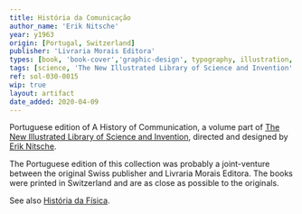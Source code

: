 ```yaml
---
title: História da Comunicação
author_name: 'Erik Nitsche'
year: y1963
origin: [Portugal, Switzerland]
publisher: 'Livraria Morais Editora'
types: [book, 'book-cover','graphic-design', typography, illustration, photography]
tags: [science, 'The New Illustrated Library of Science and Invention' ]
ref: sol-030-0015
wip: true
layout: artifact
date_added: 2020-04-09
---
```

<p>
Portuguese edition of A History of Communication, a volume part of <a class="text-cat-link tag" href="/tags/The New Illustrated Library of Science and Invention/">The New Illustrated Library of Science and Invention</a>, directed and designed by <a class="text-cat-link author" href="/authors/Erik Nitsche/">Erik Nitsche</a>.
</p>
<p>
The Portuguese edition of this collection was probably a joint-venture between the original Swiss publisher and Livraria Morais Editora. The books were printed in Switzerland and are as close as possible to the originals.
</p>

<p>
See also <a class="text-cat-link author" href="/artifacts/historia-da-fisica/">História da Física</a>.
</p>
